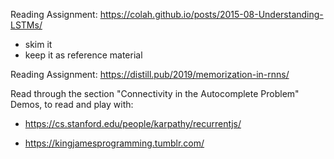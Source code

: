 Reading Assignment: https://colah.github.io/posts/2015-08-Understanding-LSTMs/ 
- skim it
- keep it as reference material

Reading Assignment: https://distill.pub/2019/memorization-in-rnns/ 

Read through the section "Connectivity in the Autocomplete Problem"
Demos, to read and play with:
- https://cs.stanford.edu/people/karpathy/recurrentjs/ 

- https://kingjamesprogramming.tumblr.com/